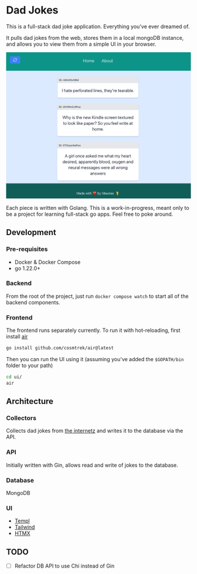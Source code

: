 # Dad Jokes

This is a full-stack dad joke application. Everything you've ever dreamed of.

It pulls dad jokes from the web, stores them in a local mongoDB instance, and
allows you to view them from a simple UI in your browser.

![screenshot](./screenshot.png)

Each piece is written with Golang. This is a work-in-progress, meant only to be
a project for learning full-stack go apps. Feel free to poke around.

## Development

### Pre-requisites

- Docker & Docker Compose
- go 1.22.0+

### Backend

From the root of the project, just run `docker compose watch` to start all of
the backend components.

### Frontend

The frontend runs separately currently. To run it with hot-reloading, first
install [air](https://github.com/cosmtrek/air)

```sh
go install github.com/cosmtrek/air@latest
```

Then you can run the UI using it (assuming you've added the `$GOPATH/bin`
folder to your path)

```sh
cd ui/
air
```

## Architecture

### Collectors

Collects dad jokes from [the internetz](https://icanhazdadjoke.com) and writes
it to the database via the API.

### API

Initially written with Gin, allows read and write of jokes to the database.

### Database

MongoDB

### UI

- [Templ](https://templ.guide/)
- [Tailwind](https://tailwindcss.com/)
- [HTMX](https://htmx.org/)

## TODO

- [ ] Refactor DB API to use Chi instead of Gin
